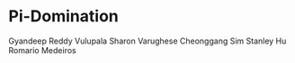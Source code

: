 # Pi-Domination
Gyandeep Reddy Vulupala
Sharon Varughese
Cheonggang Sim
Stanley Hu
Romario Medeiros

